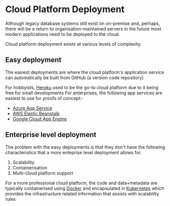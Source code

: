 # Cloud Platform Deployment
Although legacy database systems still exist on on-premise and, perhaps, there will be a return to organisation-maintained servers in the future
most modern applications need to be deployed to the cloud. 

Cloud platform deployment exists at various levels of complexity.

## Easy deployment
The easiest deployments are where the cloud platform's application service can automatically be built 
from GitHub (a version code repository)

For hobbyists, [Heroku](https://www.heroku.com/) used to be the go-to cloud platform due to it being free for small developments 
For enterprises, the following app services are easiest to use for proofs of concept:-
   * [Azure App Service](https://azure.microsoft.com/en-gb/products/app-service/)
   * [AWS Elastic Beanstalk](https://aws.amazon.com/elasticbeanstalk/)
   * [Google Cloud App Engine](https://cloud.google.com/appengine) 

## Enterprise level deployment
The problem with the easy deployments is that they don't have the following characteristics that 
a more enteprise level deployment allows for.

1. Scalability
2. Containerisation
3. Multi-cloud platform support

For a more professional cloud platform, the code and data+metadata are typically containerised using [Docker](https://www.docker.com/) 
and encapsulated in [Kubernetes](https://kubernetes.io/) which provides the infrastructure related information that assists with scalablilty rules